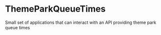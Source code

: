 # ThemeParkQueueTimes
Small set of applications that can interact with an API providing theme park queue times
